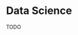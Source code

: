 # Data Science

TODO

<!--
https://linkedin.com/learning/paths/become-a-data-scientist

https://linkedin.com/learning/introduction-to-data-science-2/beginning-your-data-science-exploration

https://linkedin.com/learning/lessons-from-data-scientists/insights-to-excel-in-data-science
https://linkedin.com/learning/get-a-remote-data-science-job/becoming-a-remote-data-scientist
-->
